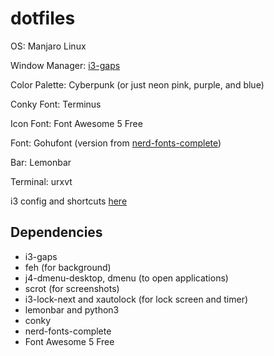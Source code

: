 # dotfiles

OS: Manjaro Linux

Window Manager: [i3-gaps](https://github.com/Airblader/i3) 

Color Palette: Cyberpunk (or just neon pink, purple, and blue)

Conky Font: Terminus

Icon Font: Font Awesome 5 Free

Font: Gohufont (version from [nerd-fonts-complete](https://aur.archlinux.org/packages/nerd-fonts-complete/))

Bar: Lemonbar

Terminal: urxvt

i3 config and shortcuts [here](https://github.com/HTY2003/dotfiles/tree/master/.config/i3)

## Dependencies
* i3-gaps
* feh (for background)
* j4-dmenu-desktop, dmenu (to open applications)
* scrot (for screenshots)
* i3-lock-next and xautolock (for lock screen and timer)
* lemonbar and python3
* conky
* nerd-fonts-complete
* Font Awesome 5 Free
